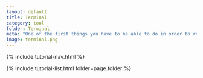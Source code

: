 ```yaml
---
layout: default
title: Terminal
category: tool
folder: Terminal
meta: "One of the first things you have to be able to do in order to really get comfortable with data analysis is unlock the full power of your computer. On Macs, that means learning how to use the Terminal. I will be teaching you the most essential basics of how to use Terminal."
image: terminal.png
---
```


{% include tutorial-nav.html %}

{% include tutorial-list.html folder=page.folder %}
